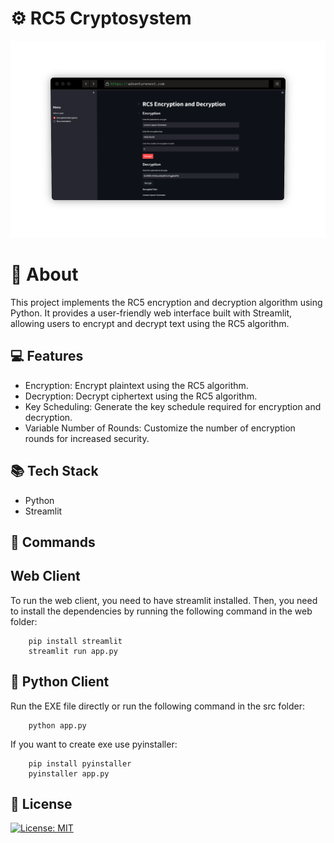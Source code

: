 # ⚙️ RC5 Cryptosystem
<img src="./docs/hero.png" alt="rc5-algorithm" />

# 📝 About
This project implements the RC5 encryption and decryption algorithm using Python. It provides a user-friendly web interface built with Streamlit, allowing users to encrypt and decrypt text using the RC5 algorithm.

## 💻 Features

- Encryption: Encrypt plaintext using the RC5 algorithm.
- Decryption: Decrypt ciphertext using the RC5 algorithm.
- Key Scheduling: Generate the key schedule required for encryption and decryption.
- Variable Number of Rounds: Customize the number of encryption rounds for increased security.

## 📚 Tech Stack
- Python
- Streamlit
  
## 🔨 Commands 

## Web Client
To run the web client, you need to have streamlit installed. Then, you need to install the dependencies by running the following command in the web folder:
```
    pip install streamlit
    streamlit run app.py
```

## 🤖 Python Client
Run the EXE file directly or run the following command in the src folder:
```
    python app.py
```

If you want to create exe use pyinstaller:
```
    pip install pyinstaller
    pyinstaller app.py
```

## 📝 License
[![License: MIT](https://img.shields.io/badge/License-MIT-yellow.svg)](https://opensource.org/licenses/MIT)

## 

